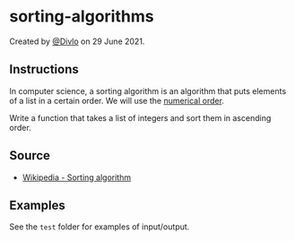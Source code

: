 # sorting-algorithms

Created by [@Divlo](https://github.com/Divlo) on 29 June 2021.

## Instructions

In computer science, a sorting algorithm is an algorithm that puts elements of a list in a certain order.
We will use the [numerical order](https://en.wikipedia.org/wiki/Numerical_order).

Write a function that takes a list of integers and sort them in ascending order.

## Source

- [Wikipedia - Sorting algorithm](https://en.wikipedia.org/wiki/Sorting_algorithm)

## Examples

See the `test` folder for examples of input/output.
